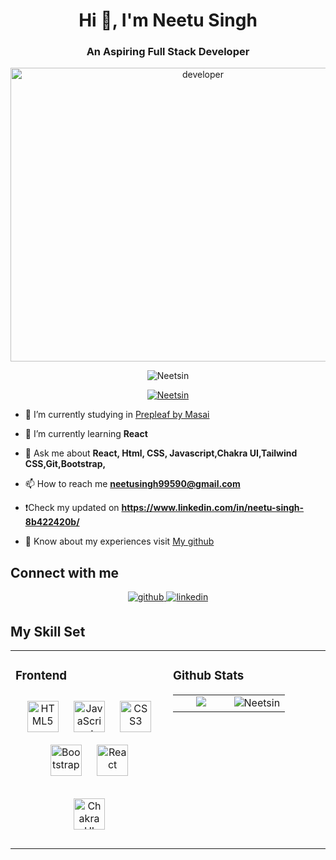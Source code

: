 <h1 align="center">Hi 👋, I'm Neetu Singh</h1>

<h3 align="center">An Aspiring Full Stack Developer</h3>

<p align="center"><img src="https://media.tenor.com/Bpv9wTLKMskAAAAM/computer-nerds.gif" alt="developer" width="600px" height="470px" /></p>

<p align="center"><img src="https://komarev.com/ghpvc/?username=Neetsin&label=Profile%20views&color=0e75b6&style=flat" alt="Neetsin" /></p>

<p align="center"><a href="https://github.com/ryo-ma/github-profile-trophy"><img src="https://github-profile-trophy.vercel.app/?username=Neetsin" alt="Neetsin" /></a></p>


- 🔭 I’m currently studying in [Prepleaf by Masai](https://www.prepleaf.com/)

- 🌱 I’m currently learning **React**

- 💬 Ask me about **React, Html, CSS, Javascript,Chakra UI,Tailwind CSS,Git,Bootstrap,**

- 📫 How to reach me **neetusingh99590@gmail.com**

- ❗️Check my updated on **https://www.linkedin.com/in/neetu-singh-8b422420b/** 

- 📄 Know about my experiences visit [My github](https://github.com/Neetsin)

## Connect with me  
<div align="center">
<a href="https://github.com/https://github.com/Neetsin/" target="_blank">
<img src=https://img.shields.io/badge/github-%2324292e.svg?&style=for-the-badge&logo=github&logoColor=white alt=github style="margin-bottom: 5px;" />
</a>
<a href="https://www.linkedin.com/in/neetu-singh-8b422420b/" target="_blank">
<img src=https://img.shields.io/badge/linkedin-%231E77B5.svg?&style=for-the-badge&logo=linkedin&logoColor=white alt=linkedin style="margin-bottom: 5px;" />
</a>  
</div>  

## My Skill Set  
<table><tr><td valign="top" width="50%">

### Frontend  
<div align="center">  
<a href="https://en.wikipedia.org/wiki/HTML5" target="_blank"><img style="margin: 10px" src="https://profilinator.rishav.dev/skills-assets/html5-original-wordmark.svg" alt="HTML5" height="50" /></a>  
<a href="https://www.javascript.com/" target="_blank"><img style="margin: 10px" src="https://profilinator.rishav.dev/skills-assets/javascript-original.svg" alt="JavaScript" height="50" /></a>  
<a href="https://www.w3schools.com/css/" target="_blank"><img style="margin: 10px" src="https://profilinator.rishav.dev/skills-assets/css3-original-wordmark.svg" alt="CSS3" height="50" /></a>  
<a href="https://getbootstrap.com/docs/3.4/javascript/" target="_blank"><img style="margin: 10px" src="https://profilinator.rishav.dev/skills-assets/bootstrap-plain.svg" alt="Bootstrap" height="50" /></a>  
<a href="https://reactjs.org/" target="_blank"><img style="margin: 10px" src="https://profilinator.rishav.dev/skills-assets/react-original-wordmark.svg" alt="React" height="50" /></a>    

<a href="https://chakra-ui.com/" target="_blank"><img style="margin: 10px" src="https://profilinator.rishav.dev/skills-assets/chakraui.png" alt="Chakra UI" height="50" /></a></div>

</td><td valign="top" width="50%">

### Github Stats   

<table><tr><td valign="top" width="50%">
<div align="center"><img src="https://github-readme-stats.vercel.app/api?username=Neetsin&show_icons=true&count_private=true&hide_border=true" align="center" /></div>

</td><td valign="top" width="50%">

<div align="center"><img align="center" src="https://github-readme-streak-stats.herokuapp.com/?user=Neetsin&" alt='Neetsin' align="center" /></div>

</td></tr></table>  
